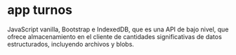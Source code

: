 # app turnos
 
JavaScript vanilla, Bootstrap e IndexedDB, que es una API de bajo nivel, que ofrece almacenamiento en el cliente de cantidades significativas de datos estructurados, incluyendo archivos y blobs. 
